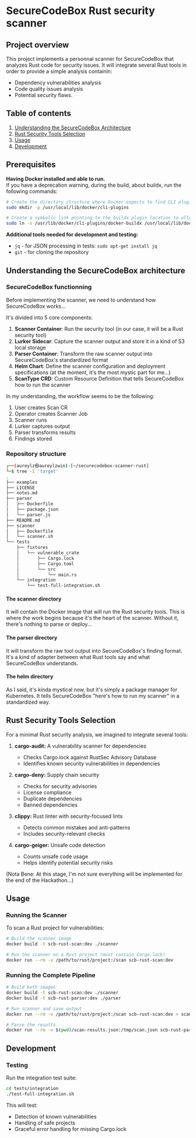 # SecureCodeBox Rust security scanner

## Project overview

This project implements a personnal scanner for SecureCodeBox that analyzes Rust code for security issues. It will integrate several Rust tools in
order to provide a simple analysis containin:

- Dependency vulnerabilities analysis
- Code quality issues analysis
- Potential security flaws.

## Table of contents

1. [Understanding the SecureCodeBox Architecture](#understanding-the-securecodebox-architecture)
2. [Rust Security Tools Selection](#rust-security-tools-selection)
3. [Usage](#usage)
4. [Development](#development)

## Prerequisites

**Having Docker installed and able to run.**  
If you have a deprecation warning, during the build, about buildx, run the following commands:

```bash
# Create the directory structure where Docker expects to find CLI plugins
sudo mkdir -p /usr/local/lib/docker/cli-plugins

# Create a symbolic link pointing to the buildx plugin location to allow Docker to find buildx regardless of which path it checks
sudo ln -s /usr/lib/docker/cli-plugins/docker-buildx /usr/local/lib/docker/cli-plugins/docker-buildx
```

**Additional tools needed for development and testing:**

- `jq` - for JSON processing in tests: `sudo apt-get install jq`
- `git` - for cloning the repository

## Understanding the SecureCodeBox architecture

### SecureCodeBox functionning

Before implementing the scanner, we need to understand how SecureCodeBox works...

It's divided into 5 core components:

1. **Scanner Container**: Run the security tool (in our case, it will be a Rust security tool)
2. **Lurker Sidecar**: Capture the scanner output and store it in a kind of S3 local storage
3. **Parser Container**: Transform the raw scanner output into SecureCodeBox's standardized format
4. **Helm Chart**: Define the scanner configuration and deployment specifications (at the moment, it's the most mystic part for me...)
5. **ScanType CRD**: Custom Resource Definition that tells SecureCodeBox how to run the scanner

In my understanding, the workflow seems to be the following:

1. User creates Scan CR
2. Operator creates Scanner Job
3. Scanner runs
4. Lurker captures output
5. Parser transforms results
6. Findings stored

### Repository structure

```bash
┌──(aureylz㉿aureylzwin)-[~/securecodebox-scanner-rust]
└─$ tree -I 'target'
.
├── examples
├── LICENSE
├── notes.md
├── parser
│   ├── Dockerfile
│   ├── package.json
│   └── parser.js
├── README.md
├── scanner
│   ├── Dockerfile
│   └── scanner.sh
└── tests
    ├── fixtures
    │   └── vulnerable_crate
    │       ├── Cargo.lock
    │       ├── Cargo.toml
    │       └── src
    │           └── main.rs
    └── integration
        └── test-full-integration.sh
```

#### The scanner directory

It will contain the Docker image that will run the Rust security tools. This is where the work begins because it's the heart of the scanner. Without it, there's nothing to parse or deploy...

#### The parser directory

It will transform the raw tool output into SecureCodeBox's finding format. It's a kind of adapter between what Rust tools say and what SecureCodeBox understands.

#### The helm directory

As I said, it's kinda mystical now, but it's simply a package manager for Kubernetes. It tells SecureCodeBox "here's how to run my scanner" in a standardized way.

## Rust Security Tools Selection

For a minimal Rust security analysis, we imagined to integrate several tools:

1. **cargo-audit:** A vulnerability scanner for dependencies
   - Checks Cargo.lock against RustSec Advisory Database
   - Identifies known security vulnerabilities in dependencies

2. **cargo-deny:** Supply chain security
   - Checks for security advisories
   - License compliance
   - Duplicate dependencies
   - Banned dependencies

3. **clippy:** Rust linter with security-focused lints
   - Detects common mistakes and anti-patterns
   - Includes security-relevant checks

4. **cargo-geiger:** Unsafe code detection
   - Counts unsafe code usage
   - Helps identify potential security risks

(Nota Bene: At this stage, I'm not sure everything will be implemented for the end of the Hackathon...)

## Usage

### Running the Scanner

To scan a Rust project for vulnerabilities:

```bash
# Build the scanner image
docker build -t scb-rust-scan:dev ./scanner

# Run the scanner on a Rust project (must contain Cargo.lock)
docker run --rm -v /path/to/rust/project:/scan scb-rust-scan:dev
```

### Running the Complete Pipeline

```bash
# Build both images
docker build -t scb-rust-scan:dev ./scanner
docker build -t scb-rust-parser:dev ./parser

# Run scanner and save output
docker run --rm -v /path/to/rust/project:/scan scb-rust-scan:dev > scan-results.json

# Parse the results
docker run --rm -v $(pwd)/scan-results.json:/tmp/scan.json scb-rust-parser:dev /tmp/scan.json
```

## Development

### Testing

Run the integration test suite:

```bash
cd tests/integration
./test-full-integration.sh
```

This will test:

- Detection of known vulnerabilities
- Handling of safe projects  
- Graceful error handling for missing Cargo.lock
